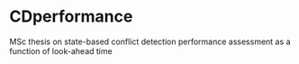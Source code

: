 # CDperformance
MSc thesis on state-based conflict detection performance assessment as a function of look-ahead time
